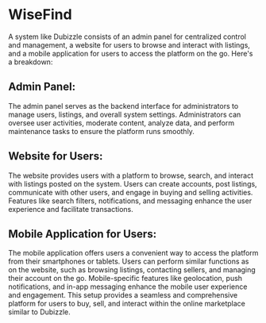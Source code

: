 # WiseFind

A system like Dubizzle consists of an admin panel for centralized control and management, a website for users to browse and interact with listings, and a mobile application for users to access the platform on the go. Here's a breakdown:

## Admin Panel:
The admin panel serves as the backend interface for administrators to manage users, listings, and overall system settings.
Administrators can oversee user activities, moderate content, analyze data, and perform maintenance tasks to ensure the platform runs smoothly.

## Website for Users:
The website provides users with a platform to browse, search, and interact with listings posted on the system.
Users can create accounts, post listings, communicate with other users, and engage in buying and selling activities.
Features like search filters, notifications, and messaging enhance the user experience and facilitate transactions.

## Mobile Application for Users:
The mobile application offers users a convenient way to access the platform from their smartphones or tablets.
Users can perform similar functions as on the website, such as browsing listings, contacting sellers, and managing their account on the go.
Mobile-specific features like geolocation, push notifications, and in-app messaging enhance the mobile user experience and engagement.
This setup provides a seamless and comprehensive platform for users to buy, sell, and interact within the online marketplace similar to Dubizzle.
